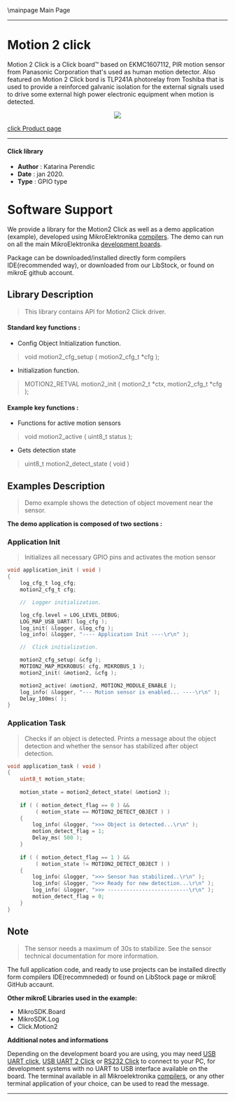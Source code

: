 \mainpage Main Page
 
---
# Motion 2 click

Motion 2 Click is a Click board™ based on EKMC1607112, PIR motion sensor from Panasonic Corporation that's used as human motion detector. Also featured on Motion 2 Click bord is TLP241A photorelay from Toshiba that is used to provide a reinforced galvanic isolation for the external signals used to drive some external high power electronic equipment when motion is detected. 

<p align="center">
  <img src="@{CLICK_IMAGE_LINK}">
</p>

[click Product page](https://www.mikroe.com/motion-2-click)

---


#### Click library 

- **Author**        : Katarina Perendic
- **Date**          : jan 2020.
- **Type**          : GPIO type


# Software Support

We provide a library for the Motion2 Click 
as well as a demo application (example), developed using MikroElektronika 
[compilers](http://shop.mikroe.com/compilers). 
The demo can run on all the main MikroElektronika [development boards](http://shop.mikroe.com/development-boards).

Package can be downloaded/installed directly form compilers IDE(recommended way), or downloaded from our LibStock, or found on mikroE github account. 

## Library Description

> This library contains API for Motion2 Click driver.

#### Standard key functions :

- Config Object Initialization function.
> void motion2_cfg_setup ( motion2_cfg_t *cfg ); 
 
- Initialization function.
> MOTION2_RETVAL motion2_init ( motion2_t *ctx, motion2_cfg_t *cfg );

#### Example key functions :

- Functions for active motion sensors
> void motion2_active ( uint8_t status );
 
- Gets detection state
>  uint8_t motion2_detect_state ( void )

## Examples Description

> Demo example shows the detection of object movement near the sensor.

**The demo application is composed of two sections :**

### Application Init 

> Initializes all necessary GPIO pins and activates the motion sensor

```c
void application_init ( void )
{
    log_cfg_t log_cfg;
    motion2_cfg_t cfg;

    //  Logger initialization.

    log_cfg.level = LOG_LEVEL_DEBUG;
    LOG_MAP_USB_UART( log_cfg );
    log_init( &logger, &log_cfg );
    log_info( &logger, "---- Application Init ----\r\n" );

    //  Click initialization.

    motion2_cfg_setup( &cfg );
    MOTION2_MAP_MIKROBUS( cfg, MIKROBUS_1 );
    motion2_init( &motion2, &cfg );

    motion2_active( &motion2, MOTION2_MODULE_ENABLE );
    log_info( &logger, "--- Motion sensor is enabled... ----\r\n" );
    Delay_100ms( );
}
```

### Application Task

> Checks if an object is detected. 
> Prints a message about the object detection and
> whether the sensor has stabilized after object detection. 

```c
void application_task ( void )
{
    uint8_t motion_state;
    
    motion_state = motion2_detect_state( &motion2 );
    
    if ( ( motion_detect_flag == 0 ) &&
         ( motion_state == MOTION2_DETECT_OBJECT ) )
    {
        log_info( &logger, ">>> Object is detected...\r\n" );
        motion_detect_flag = 1;
        Delay_ms( 500 );
    }
    
    if ( ( motion_detect_flag == 1 ) && 
         ( motion_state != MOTION2_DETECT_OBJECT ) )
    {
        log_info( &logger, ">>> Sensor has stabilized..\r\n" );
        log_info( &logger, ">>> Ready for new detection...\r\n" );
        log_info( &logger, ">>> --------------------------\r\n" );
        motion_detect_flag = 0;
    }
}
```

## Note

> The sensor needs a maximum of 30s to stabilize. 
> See the sensor technical documentation for more information.

The full application code, and ready to use projects can be  installed directly form compilers IDE(recommneded) or found on LibStock page or mikroE GitHub accaunt.

**Other mikroE Libraries used in the example:** 

- MikroSDK.Board
- MikroSDK.Log
- Click.Motion2

**Additional notes and informations**

Depending on the development board you are using, you may need 
[USB UART click](http://shop.mikroe.com/usb-uart-click), 
[USB UART 2 Click](http://shop.mikroe.com/usb-uart-2-click) or 
[RS232 Click](http://shop.mikroe.com/rs232-click) to connect to your PC, for 
development systems with no UART to USB interface available on the board. The 
terminal available in all Mikroelektronika 
[compilers](http://shop.mikroe.com/compilers), or any other terminal application 
of your choice, can be used to read the message.



---
